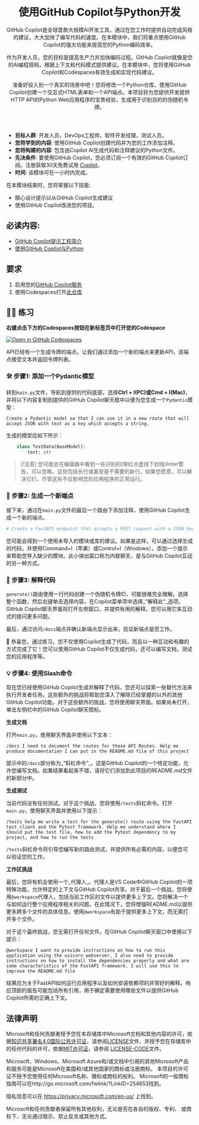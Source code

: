 <header>

# 使用GitHub Copilot与Python开发

GitHub Copilot是全球首款大规模AI开发工具，通过在您工作时提供自动完成风格的建议，大大加快了编写代码的速度。在本模块中，我们将重点使用GitHub Copilot的强大功能来提高您的Python编码效率。

作为开发人员，您的目标是提高生产力并加快编码过程。GitHub Copilot就像是您的AI编程搭档，根据上下文和代码模式提供建议。在本模块中，您将使用GitHub Copilot和Codespaces有效生成和实现代码建议。

准备好投入到一个真实的场景中吧！您将修改一个Python仓库，使用GitHub Copilot创建一个交互式HTML表单和一个API端点。本项目将为您提供开发提供HTTP API的Python Web应用程序的宝贵经验，生成用于识别目的的伪随机令牌。

</header>


- **目标人群**: 开发人员，DevOps工程师，软件开发经理，测试人员。
- **您将学到的内容**: 使用GitHub Copilot创建代码并为您的工作添加注释。
- **您将构建的内容**: 包含由Copilot AI生成代码和注释建议的Python文件。
- **先决条件**: 要使用GitHub Copilot，您必须订阅一个有效的GitHub Copilot订阅。注册获取30天免费试用 [Copilot](https://github.com/settings/copilot)。
- **时间**: 该模块可在一小时内完成。

在本模块结束时，您将掌握以下技能:

- 精心设计提示以从GitHub Copilot生成建议
- 使用GitHub Copilot改进您的项目。

## 必读内容:
- [GitHub Copilot提示工程简介](https://learn.microsoft.com/training/modules/introduction-prompt-engineering-with-github-copilot//?WT.mc_id=academic-113596-abartolo)
- [使用GitHub Copilot与Python](https://learn.microsoft.com/en-us/training/modules/introduction-copilot-python/?WT.mc_id=academic-113596-abartolo)

## 要求

1. 启用您的[GitHub Copilot服务](https://github.com/github-copilot/signup)
1. 使用Codespaces打开[此仓库](https://codespaces.new/MicrosoftDocs/mslearn-copilot-codespaces-python)

## 💪🏽 练习

**右键点击下方的Codespaces按钮在新标签页中打开您的Codespace**
 
[![Open in GitHub Codespaces](https://github.com/codespaces/badge.svg)](https://codespaces.new/MicrosoftDocs/mslearn-copilot-codespaces-python)

API已经有一个生成令牌的端点。让我们通过添加一个新的端点来更新API，该端点接受文本并返回令牌列表。

### 🛠 步骤1: 添加一个Pydantic模型

转到`main.py`文件，导航到提供的代码底部，选择**Ctrl + I(PC)**或**Cmd + I(Mac)**，并将以下内容复制到提供的GitHub Copilot聊天框中以便为您生成一个`Pydantic`模型：

```
Create a Pydantic model so that I can use it in a new route that will accept JSON with text as a key which accepts a string.
```

生成的模型应如下所示：

```python
    class TextData(BaseModel):
        text: str
```

> [!注意]
> 您可能会在编辑器中看到一些识别的(带红点虚线下划线)linter警告，可以忽略。这些包括长行或甚至是不需要的新行。如果您愿意，可以解决它们，尽管这些不应影响您的应用程序的正常运行。

### 🔎 步骤2: 生成一个新端点

接下来，通过在`main.py`文件的最后一个路由下添加注释，使用GitHub Copilot生成一个新的端点。

```python
# Create a FastAPI endpoint that accepts a POST request with a JSON body containing a single field called "text" and returns a checksum of the text
```

您可能会得到一个使用未导入的模块或库的建议。如果是这样，可以通过选择生成的代码，并使用Command+I（苹果）或Control+I（Windows），添加一个提示来帮助您导入缺少的模块。此小弹出窗口称为内联聊天，是与GitHub Copilot互动的另一种方式。

### 🐍 步骤3: 解释代码

`generate()`路由使用一行代码创建一个伪随机令牌ID，可能很难完全理解。选择整个函数，然后右键单击选择内容，在Copilot菜单项中选择_"解释此"_选项。GitHub Copilot聊天界面将打开左侧窗口，并提供有用的解释，您可以用它来互动式的提问更多问题。

最后，通过访问`/docs`端点并确认新端点显示出来，验证新端点是否工作。

🚀 恭喜您，通过练习，您不仅使用Copilot生成了代码，而且以一种互动和有趣的方式完成了它！您可以使用GitHub Copilot不仅生成代码，还可以编写文档，测试您的应用程序等。

### 💡 步骤4: 使用Slash命令

现在您已经使用GitHub Copilot生成并解释了代码，您还可以探索一些替代方法来执行开发者任务。这些额外的挑战将帮助您深入了解除已经掌握的以外的其他GitHub Copilot功能。对于这些额外的挑战，您将使用聊天界面。如果尚未打开，单击左侧栏中的GitHub Copilot聊天图标。

**生成文档**
 
打开`main.py`，使用聊天界面并使用以下文本：

```
/docs I need to document the routes for these API Routes. Help me produce documentation I can put in the README.md file of this project
```

提示中的`/docs`部分称为_“斜杠命令”_，这是GitHub Copilot的一个特定功能，允许您编写文档。如果结果看起来不错，请将它们添加到此项目的README.md文件的新部分中。

**生成测试**
 
当前代码没有任何测试。对于这个挑战，您将使用`/tests`斜杠命令。打开`main.py`，使用聊天界面并使用以下提示：

```
/tests help me write a test for the generate() route using the FastAPI test client and the Pytest framework. Help me understand where I should put the test file, how to add the Pytest dependency to my project, and how to run the tests
```

`/tests`斜杠命令将引导您编写新的路由测试，并提供所有必需的内容，以便您可以验证您的工作。

**工作区挑战**
 
最后，您将有机会使用一个_代理人_。代理人是VS Code中GitHub Copilot的一项特殊功能，允许特定的上下文与GitHub Copilot共享。对于最后一个挑战，您将使用`@workspace`代理人，包括当前工作区的文件以提供更多上下文。您将解决一个与如何运行整个应用程序相关的问题。在此情况下，您将增强README.md以提供更多跨多个文件的具体信息。使用`@workspace`有助于提供更多上下文，而无需打开多个文件。

对于这个最终挑战，您无需打开任何文件。在GitHub Copilot聊天窗口中使用以下提示：

```
@workspace I want to provide instructions on how to run this application using the uvicorn webserver, I also need to provide instructions on how to install the dependencies properly and what are some characteristics of the FastAPI framework. I will use this to improve the README.md file
```

结果应为关于FastAPI如何运行应用程序以及如何安装依赖项的非常好的解释。响应顶部的报告可能包括所有引用，用于确定需要使用哪些文件以提供GitHub Copilot所需的正确上下文。

## 法律声明

Microsoft和任何贡献者授予您在本存储库中Microsoft文档和其他内容的许可，依据[知识共享署名4.0国际公共许可证](https://creativecommons.org/licenses/by/4.0/legalcode)，请参阅[LICENSE](LICENSE)文件，并授予您在存储库中的任何代码的许可，依据[MIT许可证](https://opensource.org/licenses/MIT)，请参阅
[LICENSE-CODE](LICENSE-CODE)文件。

Microsoft、Windows、Microsoft Azure和/或文档中引用的其他Microsoft产品和服务可能是Microsoft在美国和/或其他国家的商标或注册商标。
本项目的许可证不授予您使用任何Microsoft名称、徽标或商标的权利。
Microsoft的一般商标指南可以在http://go.microsoft.com/fwlink/?LinkID=254653找到。

隐私信息可以在 https://privacy.microsoft.com/en-us/ 上找到。

Microsoft和任何贡献者保留所有其他权利，无论是否在各自的版权、专利、
或商标下，无论通过暗示、禁止反言或其他方式。